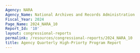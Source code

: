 ```yaml
---
Agency: NARA
Agency_Name: National Archives and Records Administration
Fiscal_Year: 2024
Page_Name: 2024_NARA_10
Report_Id: '10'
layout: congressional-reports
permalink: /resources/congressional-reports/2024_NARA_10
title: Agency Quarterly High-Priorty Program Report
---
```

